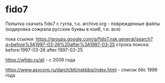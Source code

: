 # fido7
Попытка скачать fido7 с гугла, т.к. archive.org - поврежденные файлы (кодировка сожрала русские буквы в кои8, т.е. все)

пока ссылки:
https://groups.google.com/g/fido7.nsk.general/search?q=before%3A1997-03-26%20after%3A1997-03-25
строка поиска: before:1997-03-26 after:1997-03-25


https://wfido.ru/all - с 2009 года

https://www.asvcorp.ru/darch/blt/nskbbs/index.html - список ббс 1996 года